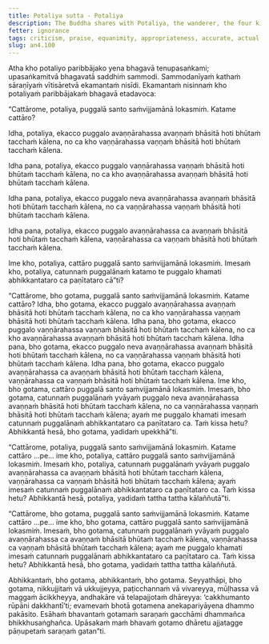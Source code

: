 ```yaml
---
title: Potaliya sutta - Potaliya
description: The Buddha shares with Potaliya, the wanderer, the four kinds of persons found existing in the world - 1) one who criticizes the blameworthy, 2) who praises the praiseworthy, 3) who neither criticizes nor praises, and 4) who criticizes the blameworthy and praises the praiseworthy.
fetter: ignorance
tags: criticism, praise, equanimity, appropriateness, accurate, actual, timely, an, an4
slug: an4.100
---
```


Atha kho potaliyo paribbājako yena bhagavā tenupasaṅkami; upasaṅkamitvā bhagavatā saddhiṁ sammodi. Sammodanīyaṁ kathaṁ sāraṇīyaṁ vītisāretvā ekamantaṁ nisīdi. Ekamantaṁ nisinnaṁ kho potaliyaṁ paribbājakaṁ bhagavā etadavoca:

“Cattārome, potaliya, puggalā santo saṁvijjamānā lokasmiṁ. Katame cattāro?

Idha, potaliya, ekacco puggalo avaṇṇārahassa avaṇṇaṁ bhāsitā hoti bhūtaṁ tacchaṁ kālena, no ca kho vaṇṇārahassa vaṇṇaṁ bhāsitā hoti bhūtaṁ tacchaṁ kālena.

Idha pana, potaliya, ekacco puggalo vaṇṇārahassa vaṇṇaṁ bhāsitā hoti bhūtaṁ tacchaṁ kālena, no ca kho avaṇṇārahassa avaṇṇaṁ bhāsitā hoti bhūtaṁ tacchaṁ kālena.

Idha pana, potaliya, ekacco puggalo neva avaṇṇārahassa avaṇṇaṁ bhāsitā hoti bhūtaṁ tacchaṁ kālena, no ca vaṇṇārahassa vaṇṇaṁ bhāsitā hoti bhūtaṁ tacchaṁ kālena.

Idha pana, potaliya, ekacco puggalo avaṇṇārahassa ca avaṇṇaṁ bhāsitā hoti bhūtaṁ tacchaṁ kālena, vaṇṇārahassa ca vaṇṇaṁ bhāsitā hoti bhūtaṁ tacchaṁ kālena.

Ime kho, potaliya, cattāro puggalā santo saṁvijjamānā lokasmiṁ. Imesaṁ kho, potaliya, catunnaṁ puggalānaṁ katamo te puggalo khamati abhikkantataro ca paṇītataro cā”ti?

“Cattārome, bho gotama, puggalā santo saṁvijjamānā lokasmiṁ. Katame cattāro? Idha, bho gotama, ekacco puggalo avaṇṇārahassa avaṇṇaṁ bhāsitā hoti bhūtaṁ tacchaṁ kālena, no ca kho vaṇṇārahassa vaṇṇaṁ bhāsitā hoti bhūtaṁ tacchaṁ kālena. Idha pana, bho gotama, ekacco puggalo vaṇṇārahassa vaṇṇaṁ bhāsitā hoti bhūtaṁ tacchaṁ kālena, no ca kho avaṇṇārahassa avaṇṇaṁ bhāsitā hoti bhūtaṁ tacchaṁ kālena. Idha pana, bho gotama, ekacco puggalo neva avaṇṇārahassa avaṇṇaṁ bhāsitā hoti bhūtaṁ tacchaṁ kālena, no ca vaṇṇārahassa vaṇṇaṁ bhāsitā hoti bhūtaṁ tacchaṁ kālena. Idha pana, bho gotama, ekacco puggalo avaṇṇārahassa ca avaṇṇaṁ bhāsitā hoti bhūtaṁ tacchaṁ kālena, vaṇṇārahassa ca vaṇṇaṁ bhāsitā hoti bhūtaṁ tacchaṁ kālena. Ime kho, bho gotama, cattāro puggalā santo saṁvijjamānā lokasmiṁ. Imesaṁ, bho gotama, catunnaṁ puggalānaṁ yvāyaṁ puggalo neva avaṇṇārahassa avaṇṇaṁ bhāsitā hoti bhūtaṁ tacchaṁ kālena, no ca vaṇṇārahassa vaṇṇaṁ bhāsitā hoti bhūtaṁ tacchaṁ kālena; ayaṁ me puggalo khamati imesaṁ catunnaṁ puggalānaṁ abhikkantataro ca paṇītataro ca. Taṁ kissa hetu? Abhikkantā hesā, bho gotama, yadidaṁ upekkhā”ti.

“Cattārome, potaliya, puggalā santo saṁvijjamānā lokasmiṁ. Katame cattāro …pe… ime kho, potaliya, cattāro puggalā santo saṁvijjamānā lokasmiṁ. Imesaṁ kho, potaliya, catunnaṁ puggalānaṁ yvāyaṁ puggalo avaṇṇārahassa ca avaṇṇaṁ bhāsitā hoti bhūtaṁ tacchaṁ kālena, vaṇṇārahassa ca vaṇṇaṁ bhāsitā hoti bhūtaṁ tacchaṁ kālena; ayaṁ imesaṁ catunnaṁ puggalānaṁ abhikkantataro ca paṇītataro ca. Taṁ kissa hetu? Abhikkantā hesā, potaliya, yadidaṁ tattha tattha kālaññutā”ti.

“Cattārome, bho gotama, puggalā santo saṁvijjamānā lokasmiṁ. Katame cattāro …pe… ime kho, bho gotama, cattāro puggalā santo saṁvijjamānā lokasmiṁ. Imesaṁ, bho gotama, catunnaṁ puggalānaṁ yvāyaṁ puggalo avaṇṇārahassa ca avaṇṇaṁ bhāsitā bhūtaṁ tacchaṁ kālena, vaṇṇārahassa ca vaṇṇaṁ bhāsitā bhūtaṁ tacchaṁ kālena; ayaṁ me puggalo khamati imesaṁ catunnaṁ puggalānaṁ abhikkantataro ca paṇītataro ca. Taṁ kissa hetu? Abhikkantā hesā, bho gotama, yadidaṁ tattha tattha kālaññutā.

Abhikkantaṁ, bho gotama, abhikkantaṁ, bho gotama. Seyyathāpi, bho gotama, nikkujjitaṁ vā ukkujjeyya, paṭicchannaṁ vā vivareyya, mūḷhassa vā maggaṁ ācikkheyya, andhakāre vā telapajjotaṁ dhāreyya: ‘cakkhumanto rūpāni dakkhantī’ti; evamevaṁ bhotā gotamena anekapariyāyena dhammo pakāsito. Esāhaṁ bhavantaṁ gotamaṁ saraṇaṁ gacchāmi dhammañca bhikkhusaṅghañca. Upāsakaṁ maṁ bhavaṁ gotamo dhāretu ajjatagge pāṇupetaṁ saraṇaṁ gatan”ti.
